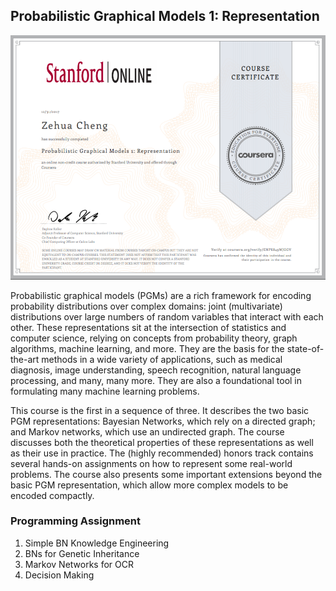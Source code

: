## Probabilistic Graphical Models 1: Representation

![PGM1](../image/PGM1.png)

Probabilistic graphical models (PGMs) are a rich framework for encoding probability distributions over complex domains: joint (multivariate) distributions over large numbers of random variables that interact with each other. These representations sit at the intersection of statistics and computer science, relying on concepts from probability theory, graph algorithms, machine learning, and more. They are the basis for the state-of-the-art methods in a wide variety of applications, such as medical diagnosis, image understanding, speech recognition, natural language processing, and many, many more. They are also a foundational tool in formulating many machine learning problems. 

This course is the first in a sequence of three. It describes the two basic PGM representations: Bayesian Networks, which rely on a directed graph; and Markov networks, which use an undirected graph. The course discusses both the theoretical properties of these representations as well as their use in practice. The (highly recommended) honors track contains several hands-on assignments on how to represent some real-world problems. The course also presents some important extensions beyond the basic PGM representation, which allow more complex models to be encoded compactly.

### Programming Assignment

1. Simple BN Knowledge Engineering
2. BNs for Genetic Inheritance
3. Markov Networks for OCR
4. Decision Making